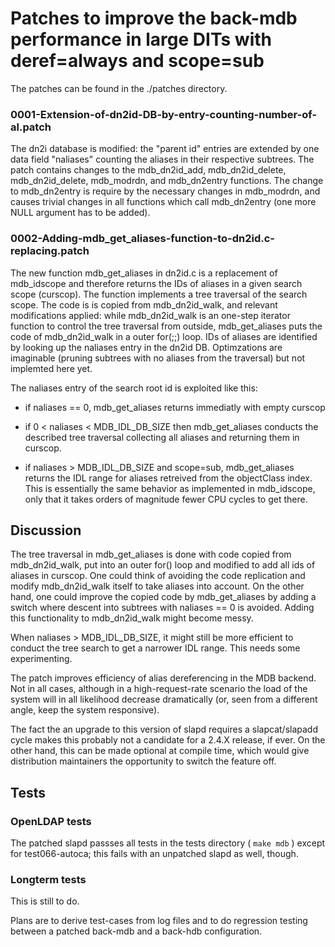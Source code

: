 # Patches to improve the back-mdb performance in large DITs with  deref=always and scope=sub

The patches can be found in the ./patches directory.

### 0001-Extension-of-dn2id-DB-by-entry-counting-number-of-al.patch

The dn2i database is modified: the "parent id" entries are extended by
one data field "naliases" counting the aliases in their respective
subtrees. The patch contains changes to the mdb_dn2id_add,
mdb_dn2id_delete, mdb_dn2id_delete, mdb_modrdn, and mdb_dn2entry
functions. The change to mdb_dn2entry is require by the necessary
changes in mdb_modrdn, and causes trivial changes in all functions
which call mdb_dn2entry (one more NULL argument has to be added).


### 0002-Adding-mdb_get_aliases-function-to-dn2id.c-replacing.patch

The new function mdb_get_aliases in dn2id.c is a replacement of
mdb_idscope and therefore returns the IDs of aliases in a given search
scope (curscop). The function implements a tree traversal of the
search scope. The code is is copied from mdb_dn2id_walk, and relevant
modifications applied: while mdb_dn2id_walk is an one-step iterator
function to control the tree traversal from outside, mdb_get_aliases
puts the code of mdb_dn2id_walk in a outer for(;;) loop.  IDs of
aliases are identified by looking up the naliases entry in the dn2id
DB. Optimzations are imaginable (pruning subtrees with no aliases from
the traversal) but not implemted here yet.

The naliases entry of the search root id is exploited like this:

- if naliases == 0, mdb_get_aliases returns immediatly with empty
  curscop

- if 0 < naliases < MDB_IDL_DB_SIZE then mdb_get_aliases conducts the
  described tree traversal collecting all aliases and returning them
  in curscop.

- if naliases > MDB_IDL_DB_SIZE and scope=sub, mdb_get_aliases returns
  the IDL range for aliases retreived from the objectClass index. This
  is essentially the same behavior as implemented in mdb_idscope, only
  that it takes orders of magnitude fewer CPU cycles to get there.


## Discussion


The tree traversal in mdb_get_aliases is done with code copied from
mdb_dn2id_walk, put into an outer for() loop and modified to add all
ids of aliases in curscop. One could think of avoiding the code
replication and modify mdb_dn2id_walk itself to take aliases into
account. On the other hand, one could improve the copied code by
mdb_get_aliases by adding a switch where descent into subtrees with
naliases == 0 is avoided. Adding this functionality to mdb_dn2id_walk
might become messy.

When naliases > MDB_IDL_DB_SIZE, it might still be more efficient to
conduct the tree search to get a narrower IDL range. This needs some
experimenting.

The patch improves efficiency of alias dereferencing in the MDB
backend. Not in all cases, although in a high-request-rate scenario
the load of the system will in all likelihood decrease dramatically
(or, seen from a different angle, keep the system responsive).

The fact the an upgrade to this version of slapd requires a
slapcat/slapadd cycle makes this probably not a candidate for a 2.4.X
release, if ever. On the other hand, this can be made optional at
compile time, which would give distribution maintainers the
opportunity to switch the feature off.

## Tests

### OpenLDAP tests

The patched slapd passses all tests in the tests directory ( ```make
mdb``` ) except for test066-autoca; this fails with an unpatched slapd
as well, though.

### Longterm tests

This is still to do.

Plans are to derive test-cases from log files and to do regression
testing between a patched back-mdb and a back-hdb configuration.
